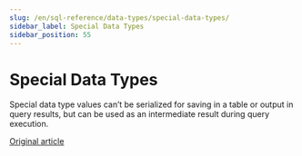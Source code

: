 ```yaml
---
slug: /en/sql-reference/data-types/special-data-types/
sidebar_label: Special Data Types
sidebar_position: 55
---
```


# Special Data Types

Special data type values can’t be serialized for saving in a table or output in query results, but can be used as an intermediate result during query execution.

[Original article](https://clickhouse.com/docs/en/data_types/special_data_types/) <!--hide-->
